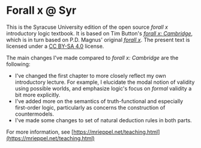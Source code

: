 Forall x @ Syr
==============

This is the Syracuse University edition of the open source *forall x* introductory logic textbook.  It is based on Tim Button's [*forall x: Cambridge*](http://www.homepages.ucl.ac.uk/~uctytbu/forallxcam.pdf), which is in turn based on P.D. Magnus' original [*forall x*](https://www.fecundity.com/logic/).  The present text is licensed under a [CC BY-SA 4.0](https://creativecommons.org/licenses/by-sa/4.0/) license. 

The main changes I've made compared to *forall x: Cambridge* are the following: 

* I've changed the first chapter to more closely reflect my own introductory lecture.  For example, I elucidate the modal notion of validity using possible worlds, and emphasize logic's focus on *formal* validity a bit more explicitly.
* I've added more on the semantics of truth-functional and especially first-order logic, particularly as concerns the construction of countermodels.  
* I've made some changes to set of natural deduction rules in both parts.

For more information, see [https://mrieppel.net/teaching.html](https://mrieppel.net/teaching.html)

